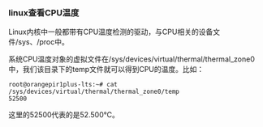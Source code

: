 ### linux查看CPU温度

Linux内核中一般都带有CPU温度检测的驱动，与CPU相关的设备文件/sys、/proc中。

系统CPU温度对象的虚拟文件在/sys/devices/virtual/thermal/thermal_zone0中，我们该目录下的temp文件就可以得到CPU的温度。比如：
```shell
root@orangepir1plus-lts:~# cat /sys/devices/virtual/thermal/thermal_zone0/temp
52500
```

这里的52500代表的是52.500℃。
